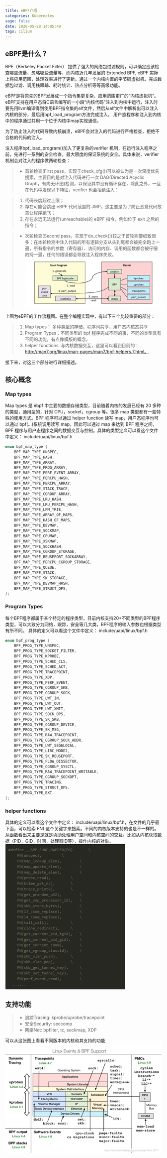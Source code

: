 ```yaml
---
title: eBPF介绍
categories: Kubernetes
sage: false
date: 2020-05-28 14:05:49
tags: cilium
---
```


## eBPF是什么？

BPF（Berkeley Packet Filter） 提供了强大的网络包过滤规则，可以确定应该检查哪些流量、忽略哪些流量等，而内核近几年发展的 Extended BPF, eBPF 实际上将应用范围，处理效率进行了更新。通过一个内核内置的字节码虚拟机，完成数据包过滤、调用栈跟踪、耗时统计、热点分析等等高级功能。

<!-- more -->

eBPF是将原先的BPF发展成一个指令集更复杂、应用范围更广的“内核虚拟机”。eBPF支持在用户态将C语言编写的一小段“内核代码”注入到内核中运行，注入时要先用llvm编译得到使用BPF指令集的elf文件，然后从elf文件中解析出可以注入内核的部分，最后用bpf_load_program方法完成注入。 用户态程序和注入到内核中的程序通过共用一个位于内核中map实现通信。

为了防止注入的代码导致内核崩溃，eBPF会对注入的代码进行严格检查，拒绝不合格的代码的注入。

注入程序bpf_load_program()加入了更复杂的verifier 机制，在运行注入程序之前，先进行一系列的安全检查，最大限度的保证系统的安全。具体来说，verifier机制会对注入的程序做两轮检查：

>- 首轮检查(First pass，实现于check_cfg())可以被认为是一次深度优先搜索，主要目的是对注入代码进行一次 DAG(Directed Acyclic Graph，有向无环图)检测，以保证其中没有循环存在，除此之外，一旦在代码中发现以下特征，verifier 也会拒绝注入：

>1. 代码长度超过上限；
>2. 存在可能会跳出 eBPF 代码范围的 JMP，这主要是为了防止恶意代码故意让程序跑飞；
>3. 存在永远无法运行(unreachable)的 eBPF 指令，例如位于 exit 之后的指令；

>- 次轮检查(Second pass，实现于do_check())较之于首轮则要细致很多：在本轮检测中注入代码的所有逻辑分支从头到尾都会被完全跑上一遍，所有指令的参数（寄存器）、访问的内存、调用的函数都会被仔细的捋一遍，任何的错误都会导致注入程序失败。
![1](eBPF介绍/linux_ebpf_internals.png)


上图为eBPF的工作流程图。在整个编程实现中，有以下三个比较重要的部分：

>1. Map types： 多种类型的存储，程序间共享，用户态内核态共享
>2. Program Types：不同类型的 bpf 程序完成不同的事，不同的类型具有不同的功能，有点像模版的概念。
>3. helper functions: 与内核数据交互，这里可以看到目前的：http://man7.org/linux/man-pages/man7/bpf-helpers.7.html。

接下来，对这三个部分进行详细描述。

## 核心概念

### Map types

Map types 是 ebpf 中主要的数据存储类型，目前随着内核的发展已经有 20 多种的类型，通用型的，针对 CPU，socket，cgroup 等。很多 map 类型都有一些特殊的使用方式。BPF 程序可以通过 helper function 读写 map，用户态程序也可以通过 bpf(…)系统调用读写 map，因此可以通过 map 来达到 BPF 程序之间，BPF 程序与用户态程序之间的数据交互与控制。具体的类型定义可以看这个文件中定义： include/uapi/linux/bpf.h

```c
enum bpf_map_type {
	BPF_MAP_TYPE_UNSPEC,
	BPF_MAP_TYPE_HASH,
	BPF_MAP_TYPE_ARRAY,
	BPF_MAP_TYPE_PROG_ARRAY,
	BPF_MAP_TYPE_PERF_EVENT_ARRAY,
	BPF_MAP_TYPE_PERCPU_HASH,
	BPF_MAP_TYPE_PERCPU_ARRAY,
	BPF_MAP_TYPE_STACK_TRACE,
	BPF_MAP_TYPE_CGROUP_ARRAY,
	BPF_MAP_TYPE_LRU_HASH,
	BPF_MAP_TYPE_LRU_PERCPU_HASH,
	BPF_MAP_TYPE_LPM_TRIE,
	BPF_MAP_TYPE_ARRAY_OF_MAPS,
	BPF_MAP_TYPE_HASH_OF_MAPS,
	BPF_MAP_TYPE_DEVMAP,
	BPF_MAP_TYPE_SOCKMAP,
	BPF_MAP_TYPE_CPUMAP,
	BPF_MAP_TYPE_XSKMAP,
	BPF_MAP_TYPE_SOCKHASH,
	BPF_MAP_TYPE_CGROUP_STORAGE,
	BPF_MAP_TYPE_REUSEPORT_SOCKARRAY,
	BPF_MAP_TYPE_PERCPU_CGROUP_STORAGE,
	BPF_MAP_TYPE_QUEUE,
	BPF_MAP_TYPE_STACK,
	BPF_MAP_TYPE_SK_STORAGE,
	BPF_MAP_TYPE_DEVMAP_HASH,
	BPF_MAP_TYPE_STRUCT_OPS,
};
```
### Program Types

每个BPF程序都属于某个特定的程序类型，目前内核支持20+不同类型的BPF程序类型，可以大致分为网络，跟踪，安全等几大类，BPF程序的输入参数也根据类型有所不同。 具体的定义可以看这个文件中定义： include/uapi/linux/bpf.h

```c
enum bpf_prog_type {
	BPF_PROG_TYPE_UNSPEC,
	BPF_PROG_TYPE_SOCKET_FILTER,
	BPF_PROG_TYPE_KPROBE,
	BPF_PROG_TYPE_SCHED_CLS,
	BPF_PROG_TYPE_SCHED_ACT,
	BPF_PROG_TYPE_TRACEPOINT,
	BPF_PROG_TYPE_XDP,
	BPF_PROG_TYPE_PERF_EVENT,
	BPF_PROG_TYPE_CGROUP_SKB,
	BPF_PROG_TYPE_CGROUP_SOCK,
	BPF_PROG_TYPE_LWT_IN,
	BPF_PROG_TYPE_LWT_OUT,
	BPF_PROG_TYPE_LWT_XMIT,
	BPF_PROG_TYPE_SOCK_OPS,
	BPF_PROG_TYPE_SK_SKB,
	BPF_PROG_TYPE_CGROUP_DEVICE,
	BPF_PROG_TYPE_SK_MSG,
	BPF_PROG_TYPE_RAW_TRACEPOINT,
	BPF_PROG_TYPE_CGROUP_SOCK_ADDR,
	BPF_PROG_TYPE_LWT_SEG6LOCAL,
	BPF_PROG_TYPE_LIRC_MODE2,
	BPF_PROG_TYPE_SK_REUSEPORT,
	BPF_PROG_TYPE_FLOW_DISSECTOR,
	BPF_PROG_TYPE_CGROUP_SYSCTL,
	BPF_PROG_TYPE_RAW_TRACEPOINT_WRITABLE,
	BPF_PROG_TYPE_CGROUP_SOCKOPT,
	BPF_PROG_TYPE_TRACING,
	BPF_PROG_TYPE_STRUCT_OPS,
	BPF_PROG_TYPE_EXT,
};
```

### helper functions

具体的定义可以看这个文件中定义： include/uapi/linux/bpf.h，在文件的几乎最下面，可以检索 FN( 这个关键字来搜索。不同的内核版本支持的也是不一样的。从函数看出来主要是就是协助处理用户空间和内核空间的交互。比如从内核获取数据（PID，GID，时间，处理器ID等），操作内核的对象。
![2](eBPF介绍/image2020-8-11_15-46-10.png)

## 支持功能

>- 追踪Tracing: kprobe/uprobe/tracepoint
>- 安全Security: seccomp
>- 网络Net: bpfilter, tc, sockmap, XDP

可以从这张图上看看不同版本的内核和其支持的功能
![3](eBPF介绍/linux_ebpf_support.png)